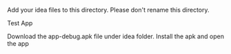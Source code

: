 Add your idea files to this directory. Please don't rename this directory.


Test App

Download the app-debug.apk file under idea folder.
Install the apk and open the app
